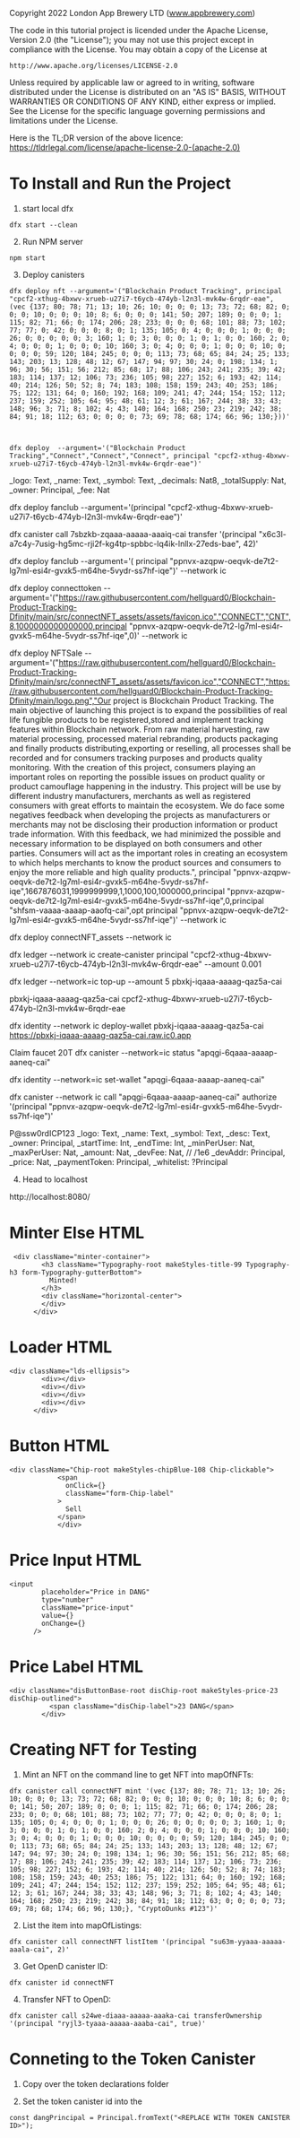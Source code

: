 Copyright 2022 London App Brewery LTD (www.appbrewery.com)

The code in this tutorial project is licended under the Apache License, Version 2.0 (the "License");
you may not use this project except in compliance with the License.
You may obtain a copy of the License at

    http://www.apache.org/licenses/LICENSE-2.0

Unless required by applicable law or agreed to in writing, software
distributed under the License is distributed on an "AS IS" BASIS,
WITHOUT WARRANTIES OR CONDITIONS OF ANY KIND, either express or implied.
See the License for the specific language governing permissions and
limitations under the License.

Here is the TL;DR version of the above licence:
https://tldrlegal.com/license/apache-license-2.0-(apache-2.0)

# To Install and Run the Project

1. start local dfx

```
dfx start --clean
```

2. Run NPM server

```
npm start
```

3. Deploy canisters

```
dfx deploy nft --argument='("Blockchain Product Tracking", principal "cpcf2-xthug-4bxwv-xrueb-u27i7-t6ycb-474yb-l2n3l-mvk4w-6rqdr-eae", (vec {137; 80; 78; 71; 13; 10; 26; 10; 0; 0; 0; 13; 73; 72; 68; 82; 0; 0; 0; 10; 0; 0; 0; 10; 8; 6; 0; 0; 0; 141; 50; 207; 189; 0; 0; 0; 1; 115; 82; 71; 66; 0; 174; 206; 28; 233; 0; 0; 0; 68; 101; 88; 73; 102; 77; 77; 0; 42; 0; 0; 0; 8; 0; 1; 135; 105; 0; 4; 0; 0; 0; 1; 0; 0; 0; 26; 0; 0; 0; 0; 0; 3; 160; 1; 0; 3; 0; 0; 0; 1; 0; 1; 0; 0; 160; 2; 0; 4; 0; 0; 0; 1; 0; 0; 0; 10; 160; 3; 0; 4; 0; 0; 0; 1; 0; 0; 0; 10; 0; 0; 0; 0; 59; 120; 184; 245; 0; 0; 0; 113; 73; 68; 65; 84; 24; 25; 133; 143; 203; 13; 128; 48; 12; 67; 147; 94; 97; 30; 24; 0; 198; 134; 1; 96; 30; 56; 151; 56; 212; 85; 68; 17; 88; 106; 243; 241; 235; 39; 42; 183; 114; 137; 12; 106; 73; 236; 105; 98; 227; 152; 6; 193; 42; 114; 40; 214; 126; 50; 52; 8; 74; 183; 108; 158; 159; 243; 40; 253; 186; 75; 122; 131; 64; 0; 160; 192; 168; 109; 241; 47; 244; 154; 152; 112; 237; 159; 252; 105; 64; 95; 48; 61; 12; 3; 61; 167; 244; 38; 33; 43; 148; 96; 3; 71; 8; 102; 4; 43; 140; 164; 168; 250; 23; 219; 242; 38; 84; 91; 18; 112; 63; 0; 0; 0; 0; 73; 69; 78; 68; 174; 66; 96; 130;}))'



dfx deploy  --argument='("Blockchain Product Tracking","Connect","Connect","Connect", principal "cpcf2-xthug-4bxwv-xrueb-u27i7-t6ycb-474yb-l2n3l-mvk4w-6rqdr-eae")'
```
 _logo: Text,
    _name: Text, 
    _symbol: Text,
    _decimals: Nat8, 
    _totalSupply: Nat, 
    _owner: Principal,
    _fee: Nat

dfx deploy fanclub --argument='(principal "cpcf2-xthug-4bxwv-xrueb-u27i7-t6ycb-474yb-l2n3l-mvk4w-6rqdr-eae")'

dfx canister call 7sbzkb-zqaaa-aaaaa-aaaiq-cai transfer '(principal "x6c3l-a7c4y-7usig-hg5mc-rji2f-kg4tp-spbbc-lq4ik-lnllx-27eds-bae", 42)'

dfx deploy fanclub --argument='( principal "ppnvx-azqpw-oeqvk-de7t2-lg7ml-esi4r-gvxk5-m64he-5vydr-ss7hf-iqe")' --network ic

dfx deploy connecttoken --argument='("https://raw.githubusercontent.com/hellguard0/Blockchain-Product-Tracking-Dfinity/main/src/connectNFT_assets/assets/favicon.ico","CONNECT","CNT",8,1000000000000000,principal "ppnvx-azqpw-oeqvk-de7t2-lg7ml-esi4r-gvxk5-m64he-5vydr-ss7hf-iqe",0)' --network ic

dfx deploy NFTSale --argument='("https://raw.githubusercontent.com/hellguard0/Blockchain-Product-Tracking-Dfinity/main/src/connectNFT_assets/assets/favicon.ico","CONNECT","https://raw.githubusercontent.com/hellguard0/Blockchain-Product-Tracking-Dfinity/main/logo.png","Our project is Blockchain Product Tracking. The main objective of launching this project is to expand the possibilities of real life fungible products to be registered,stored and implement tracking features within Blockchain network. From raw material harvesting, raw material processing, processed material rebranding, products packaging and finally products distributing,exporting or reselling, all processes shall be recorded and for consumers tracking purposes and products quality monitoring. With the creation of this project, consumers playing an important roles on reporting the possible issues on product quality or product camouflage happening in the industry. This project will be use by different industry manufacturers, merchants as well as registered consumers with great efforts to maintain the ecosystem. We do face some negatives feedback when developing the projects as manufacturers or merchants may not be disclosing their production information or product trade information. With this feedback, we had minimized the possible and necessary information to be displayed on both consumers and other parties. Consumers will act as the important roles in creating an ecosystem to which helps merchants to know the product sources and consumers to enjoy the more reliable and high quality products.", principal "ppnvx-azqpw-oeqvk-de7t2-lg7ml-esi4r-gvxk5-m64he-5vydr-ss7hf-iqe",1667876031,1999999999,1,1000,100,1000000,principal "ppnvx-azqpw-oeqvk-de7t2-lg7ml-esi4r-gvxk5-m64he-5vydr-ss7hf-iqe",0,principal "shfsm-vaaaa-aaaap-aaofq-cai",opt principal "ppnvx-azqpw-oeqvk-de7t2-lg7ml-esi4r-gvxk5-m64he-5vydr-ss7hf-iqe")' --network ic

dfx deploy connectNFT_assets --network ic

dfx ledger --network ic create-canister principal "cpcf2-xthug-4bxwv-xrueb-u27i7-t6ycb-474yb-l2n3l-mvk4w-6rqdr-eae" --amount 0.001


dfx ledger --network=ic top-up --amount 5 pbxkj-iqaaa-aaaag-qaz5a-cai

pbxkj-iqaaa-aaaag-qaz5a-cai
cpcf2-xthug-4bxwv-xrueb-u27i7-t6ycb-474yb-l2n3l-mvk4w-6rqdr-eae

dfx identity --network ic deploy-wallet pbxkj-iqaaa-aaaag-qaz5a-cai
https://pbxkj-iqaaa-aaaag-qaz5a-cai.raw.ic0.app

Claim faucet 20T
dfx canister --network=ic status "apqgi-6qaaa-aaaap-aaneq-cai"

dfx identity --network=ic set-wallet "apqgi-6qaaa-aaaap-aaneq-cai"

dfx canister --network ic call "apqgi-6qaaa-aaaap-aaneq-cai" authorize '(principal "ppnvx-azqpw-oeqvk-de7t2-lg7ml-esi4r-gvxk5-m64he-5vydr-ss7hf-iqe")'

P@ssw0rdICP123
_logo: Text,
    _name: Text, 
    _symbol: Text,
    _desc: Text,
    _owner: Principal,
    _startTime: Int,
    _endTime: Int,
    _minPerUser: Nat,
    _maxPerUser: Nat,
    _amount: Nat,
    _devFee: Nat, // /1e6
    _devAddr: Principal,
    _price: Nat,
    _paymentToken: Principal,
    _whitelist: ?Principal


4. Head to localhost

http://localhost:8080/

# Minter Else HTML

```
 <div className="minter-container">
        <h3 className="Typography-root makeStyles-title-99 Typography-h3 form-Typography-gutterBottom">
          Minted!
        </h3>
        <div className="horizontal-center">
        </div>
      </div>

```

# Loader HTML

```
<div className="lds-ellipsis">
        <div></div>
        <div></div>
        <div></div>
        <div></div>
      </div>
```

# Button HTML

```
<div className="Chip-root makeStyles-chipBlue-108 Chip-clickable">
            <span
              onClick={}
              className="form-Chip-label"
            >
              Sell
            </span>
            </div>
```

# Price Input HTML

```
<input
        placeholder="Price in DANG"
        type="number"
        className="price-input"
        value={}
        onChange={}
      />
```

# Price Label HTML

```
<div className="disButtonBase-root disChip-root makeStyles-price-23 disChip-outlined">
          <span className="disChip-label">23 DANG</span>
        </div>
```

# Creating NFT for Testing

1. Mint an NFT on the command line to get NFT into mapOfNFTs:

```
dfx canister call connectNFT mint '(vec {137; 80; 78; 71; 13; 10; 26; 10; 0; 0; 0; 13; 73; 72; 68; 82; 0; 0; 0; 10; 0; 0; 0; 10; 8; 6; 0; 0; 0; 141; 50; 207; 189; 0; 0; 0; 1; 115; 82; 71; 66; 0; 174; 206; 28; 233; 0; 0; 0; 68; 101; 88; 73; 102; 77; 77; 0; 42; 0; 0; 0; 8; 0; 1; 135; 105; 0; 4; 0; 0; 0; 1; 0; 0; 0; 26; 0; 0; 0; 0; 0; 3; 160; 1; 0; 3; 0; 0; 0; 1; 0; 1; 0; 0; 160; 2; 0; 4; 0; 0; 0; 1; 0; 0; 0; 10; 160; 3; 0; 4; 0; 0; 0; 1; 0; 0; 0; 10; 0; 0; 0; 0; 59; 120; 184; 245; 0; 0; 0; 113; 73; 68; 65; 84; 24; 25; 133; 143; 203; 13; 128; 48; 12; 67; 147; 94; 97; 30; 24; 0; 198; 134; 1; 96; 30; 56; 151; 56; 212; 85; 68; 17; 88; 106; 243; 241; 235; 39; 42; 183; 114; 137; 12; 106; 73; 236; 105; 98; 227; 152; 6; 193; 42; 114; 40; 214; 126; 50; 52; 8; 74; 183; 108; 158; 159; 243; 40; 253; 186; 75; 122; 131; 64; 0; 160; 192; 168; 109; 241; 47; 244; 154; 152; 112; 237; 159; 252; 105; 64; 95; 48; 61; 12; 3; 61; 167; 244; 38; 33; 43; 148; 96; 3; 71; 8; 102; 4; 43; 140; 164; 168; 250; 23; 219; 242; 38; 84; 91; 18; 112; 63; 0; 0; 0; 0; 73; 69; 78; 68; 174; 66; 96; 130;}, "CryptoDunks #123")'
```

2. List the item into mapOfListings:

```
dfx canister call connectNFT listItem '(principal "su63m-yyaaa-aaaaa-aaala-cai", 2)'
```

3. Get OpenD canister ID:

```
dfx canister id connectNFT
```

4. Transfer NFT to OpenD:

```
dfx canister call s24we-diaaa-aaaaa-aaaka-cai transferOwnership '(principal "ryjl3-tyaaa-aaaaa-aaaba-cai", true)'
```

# Conneting to the Token Canister

1. Copy over the token declarations folder

2. Set the token canister id into the <REPLACE WITH TOKEN CANISTER ID>

```
const dangPrincipal = Principal.fromText("<REPLACE WITH TOKEN CANISTER ID>");
```
